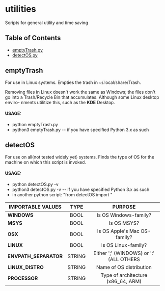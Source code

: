 # utilities
Scripts for general utility and time saving

## Table of Contents
* [emptyTrash.py](#emptyTrash)
* [detectOS.py](#detectOS)

## emptyTrash
For use in Linux systems.  Empties the trash in ~/.local/share/Trash.

Removing files in Linux doesn't work the same as Windows; the files don't go
into a Trash/Recycle Bin that accumulates.  Although some Linux desktop enviro-
nments utilitize this, such as the __KDE__ Desktop.

#### USAGE:  
- python emptyTrash.py
- python3 emptyTrash.py   -- if you have specified Python 3.x as such

## detectOS
For use on all(not tested widely yet) systems.  Finds the type of OS for the machine on which this script is invoked.

#### USAGE:
- python detectOS.py -v
- python3 detectOS.py -v    -- if you have specified Python 3.x as such
- in another python script:
    "from detectOS import <importValues>"

| IMPORTABLE VALUES     | TYPE  | PURPOSE                                  |
| --------------------- |:-----:|:----------------------------------------:|
| **WINDOWS**           |BOOL   |Is OS Windows-family?                     |
| **MSYS**              |BOOL   |Is OS MSYS?                               |
| **OSX**               |BOOL   |Is OS Apple's Mac OS-family?              |
| **LINUX**             |BOOL   |Is OS Linux-family?                       |
| **ENVPATH_SEPARATOR** |STRING |Either ';' (WINDOWS) or ':' (ALL OTHERS   |
| **LINUX_DISTRO**      |STRING |Name of OS distribution                   |
| **PROCESSOR**         |STRING |Type of architecture (x86_64, ARM)        |
